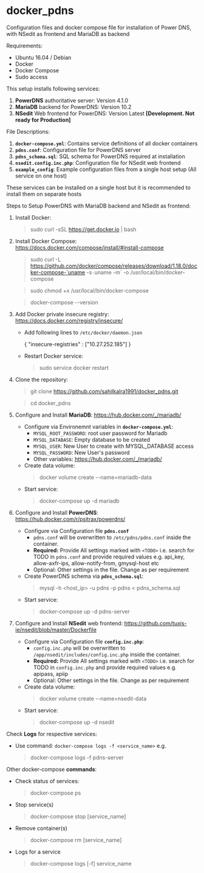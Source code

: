 # docker_pdns
Configuration files and docker compose file for installation of Power DNS, with NSedit as frontend and MariaDB as backend

Requirements:
* Ubuntu 16.04 / Debian
* Docker
* Docker Compose
* Sudo access

This setup installs following services:
1. **PowerDNS** authoritative server: Version 4.1.0
2. **MariaDB** backend for PowerDNS: Version 10.2
3. **NSedit** Web frontend for PowerDNS: Version Latest **[Development. Not ready for Production]**

File Descriptions:
1. **`docker-compose.yml`**: Contains service definitions of all docker containers
2. **`pdns.conf`**: Configuration file for PowerDNS server
3. **`pdns_schema.sql`**: SQL schema for PowerDNS required at installation
4. **`nsedit.config.inc.php`**: Configuration file for NSedit web frontend
5. **`example_config`**: Example configuration files from a single host setup (All service on one host)

These services can be installed on a single host but it is recommended to install them on separate hosts

Steps to Setup PowerDNS with MariaDB backend and NSedit as frontend:

1. Install Docker:
    > sudo curl -sSL https://get.docker.io | bash
2. Install Docker Compose: https://docs.docker.com/compose/install/#install-compose
    > sudo curl -L https://github.com/docker/compose/releases/download/1.18.0/docker-compose-`uname -s`-`uname -m` -o /usr/local/bin/docker-compose
    
    > sudo chmod +x /usr/local/bin/docker-compose
    
    > docker-compose --version
3. Add Docker private insecure registry: https://docs.docker.com/registry/insecure/
    * Add following lines to `/etc/docker/daemon.json`
        
        {
          "insecure-registries" : ["10.27.252.185"]
        }
    * Restart Docker service: 
        > sudo service docker restart
3. Clone the repository:
    > git clone https://github.com/sahilkalra1991/docker_pdns.git
   
    > cd docker_pdns
4. Configure and Install **MariaDB**: https://hub.docker.com/_/mariadb/
    * Configure via Environemnt variables in **`docker-compose.yml`**:
      - `MYSQL_ROOT_PASSWORD`: root user password for Mariadb
      - `MYSQL_DATABASE`: Empty database to be created
      - `MYSQL_USER`: New User to create with MYSQL_DATABASE access
      - `MYSQL_PASSWORD`: New User's password
      - Other variables: https://hub.docker.com/_/mariadb/
    * Create data volume: 
        > docker volume create --name=mariadb-data
    * Start service: 
        > docker-compose up -d mariadb
5. Configure and Install **PowerDNS**: https://hub.docker.com/r/psitrax/powerdns/
    * Configure via Configuration file **`pdns.conf`**
        * `pdns.conf` will be overwritten to `/etc/pdns/pdns.conf` inside the container.
        * **Required:** Provide All settings marked with `<TODO>` i.e. search for TODO in `pdns.conf` and provide required values e.g. api_key, allow-axfr-ips, allow-notify-from, gmysql-host etc
        * Optional: Other settings in the file. Change as per requirement
    * Create PowerDNS schema via **`pdns_schema.sql`**: 
        > mysql -h <host_ip> -u pdns -p pdns < pdns_schema.sql
    * Start service: 
        > docker-compose up -d pdns-server
6. Configure and Install **NSedit** web frontend: https://github.com/tuxis-ie/nsedit/blob/master/Dockerfile
    * Configure via Configuration file **`config.inc.php`**:
        * `config.inc.php` will be overwritten to `/app/nsedit/includes/config.inc.php` inside the container.
        * **Required:** Provide All settings marked with `<TODO>` i.e. search for TODO in `config.inc.php` and provide required values e.g. apipass, apiip
        * Optional: Other settings in the file. Change as per requirement
    * Create data volume: 
        > docker volume create --name=nsedit-data
    * Start service: 
        > docker-compose up -d nsedit

Check **Logs** for respective services:
 * Use command: `docker-compose logs -f <service_name>` e.g.
    > docker-compose logs -f pdns-server
    
Other docker-compose **commands**:
*  Check status of services:
    > docker-compose ps
* Stop service(s)
    > docker-compose stop [service_name]
* Remove container(s)
    > docker-compose rm [service_name]
* Logs for a service     
    > docker-compose logs [-f] service_name

